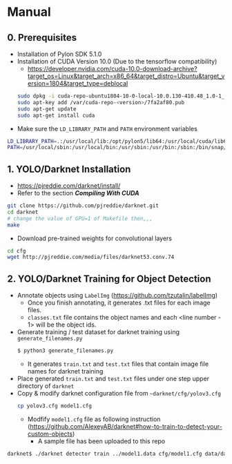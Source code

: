 # Manual

## 0. Prerequisites
- Installation of Pylon SDK 5.1.0
- Installation of CUDA Version 10.0 (Due to the tensorflow compatibility)
  - https://developer.nvidia.com/cuda-10.0-download-archive?target_os=Linux&target_arch=x86_64&target_distro=Ubuntu&target_version=1804&target_type=deblocal
  ```sh
  sudo dpkg -i cuda-repo-ubuntu1804-10-0-local-10.0.130-410.48_1.0-1_amd64.deb
  sudo apt-key add /var/cuda-repo-<version>/7fa2af80.pub
  sudo apt-get update
  sudo apt-get install cuda
  ```
- Make sure the `LD_LIBRARY_PATH` and `PATH` environment variables
```sh
LD_LIBRARY_PATH=.:/usr/local/lib:/opt/pylon5/lib64:/usr/local/cuda/lib64:/usr/local/cuda/lib64/stubs
PATH=/usr/local/sbin:/usr/local/bin:/usr/sbin:/usr/bin:/sbin:/bin/snap/bin:/usr/local/cuda/bin
```

## 1. YOLO/Darknet Installation
- https://pjreddie.com/darknet/install/
- Refer to the section __***Compiling With CUDA***__

```sh
git clone https://github.com/pjreddie/darknet.git
cd darknet
# change the value of GPU=1 of Makefile then,,,
make
```
- Download pre-trained weights for convolutional layers
```sh
cd cfg
wget http://pjreddie.com/media/files/darknet53.conv.74
```

## 2. YOLO/Darknet Training for Object Detection
- Annotate objects using `LabelImg` (https://github.com/tzutalin/labelImg)
  - Once you finish annotating, it generates <filename>.txt files for each image files.
  - `classes.txt` file contains the object names and each <line number - 1> will be the object ids.
- Generate training / test dataset for darknet training using `generate_filenames.py`
    ```sh
    $ python3 generate_filenames.py
    ```
  - It generates `train.txt` and `test.txt` files that contain image file names for darknet training
- Place generated `train.txt` and `test.txt` files under one step upper directory of `darknet`
- Copy & modify darknet configuration file from `~darknet/cfg/yolov3.cfg`
    ```sh
    cp yolov3.cfg model1.cfg
    ```
  - Modfify `model1.cfg` file as following instruction (https://github.com/AlexeyAB/darknet#how-to-train-to-detect-your-custom-objects)
    - A sample file has been uploaded to this repo
```sh
darknet$ ./darknet detector train ../model1.data cfg/model1.cfg data/darknet53.conv.74
```
